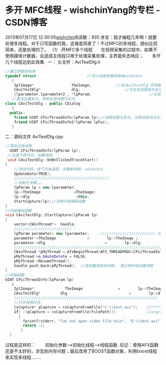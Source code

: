 # 多开 MFC线程 - wishchinYang的专栏 - CSDN博客
2013年07月17日 12:30:05[wishchin](https://me.csdn.net/wishchin)阅读数：935
序言：我才编程几年啊！就要处理多线程。对于只写函数的我，这难度简直了！不过MFC的多线程，貌似比较简单，还能处理的了。
（1）.开MFC多个线程
      在视频采集的过程中，如果不使用媒体计数器，会造成主线程只用于处理采集处理，主界面失去响应；
      多开几个线程达到此效果.
 一： 头文件：AviTestDlg.h
```cpp
//建立参数结构体
typedef struct                       //传入线程参数结构体wishchin
   {
    IplImage*                 TheImage;           //与CAviTestDlg 同参数？ wishchin
    CAviTestDlg*              dlg;                    //与主对话框成为友元 wishchin
    }lparameter,lparameter2 , *lpParam;                          //生成参数结构体
   //类内设置友元，声明全局线程为友元
class CAviTestDlg : public CDialog
   {
  public:
    friend UINT CPicThreadInfo(lpParam lp);//线程设置为友元，为使线程访问主对话框函数及变量
    friend UINT CPicThreadInfo2(lpParam lpFuc);
   }
```
二：源码文件 AviTestDlg.cpp
```cpp
//添加全局线程
  UINT CPicThreadInfo(lpParam lp);
 //在按下控件后，创建线程
 void CAviTestDlg::OnBnClickedTraceStart()
{
    //测试代码，按下开始追踪，创建新线程  wishchin
    UpdateData(TRUE);
    ///////////////////////////////////////////
    //初始化参数。。。
    lpParam lp = new lparameter;
    lp->TheImage               =TheImage;
    lp->dlg                     =this;
    StartCapture(lp);//调用开始捕捉函数
}
//开始捕捉函数
void CAviTestDlg::StartCapture(lpParam lp)
{
    vector<CWinThread*>  handle;
    //////////////////////////
    lpParam parameter= new lparameter;     ///////////////////////// 初始化参数列表   在线程函数内部初始化 可以？wishchin        
    parameter->TheImage              =        lp->TheImage ;
    parameter->dlg                           =        lp->dlg;
    ///////////////////////////////////////////////////////////////////
    CWinThread *pMyThread = AfxBeginThread(AFX_THREADPROC(CPicThreadInfo),parameter);  ////创建线程函数CPicThreadInfo wishchin
    pMyThread->m_bAutoDelete = FALSE;
    pMyThread->ResumeThread();
    handle.push_back(pMyThread);  //用向量来容纳线程， 真正地开始创建线程 
}
//线程函数
UINT CPicThreadInfo(lpParam lp)
   {
    IplImage*              TheImage                =        lp->TheImage ;
    CAviTestDlg*         dlg                            =        lp->dlg;
    /////////////////////////////////////////////////////////////////
    //打开视频文件
    CvCapture* pCapture = cvCaptureFromFile("C:\\test.avi");    //****测试代码，为少点击一个按钮。。wishchin
    if( !(pCapture = cvCaptureFromFile(FilePath)))              //argv[1] filename
      {
        fprintf(stderr, "Can not open video file %s\n", "E:\\test.avi");
        return -2;
       }
  }
```
过程是这样的：
       初始化参数——>初始化线程——>线程函数.
后记：使用AFX函数还是不太好的，涉及到内存问题；最后改用了BOOST函数对象，利用boost线程来实现多线程........
